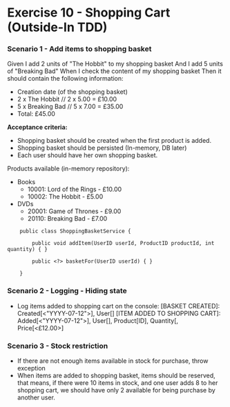 # Exercise 10 - Shopping Cart (Outside-In TDD)

### Scenario 1 - Add items to shopping basket

Given I add 2 units of "The Hobbit" to my shopping basket
And I add 5 units of "Breaking Bad"
When I check the content of my shopping basket
Then it should contain the following information:
- Creation date (of the shopping basket)
- 2 x The Hobbit   // 2 x 5.00 = £10.00 
- 5 x Breaking Bad // 5 x 7.00 = £35.00
- Total: £45.00

**Acceptance criteria:**
- Shopping basket should be created when the first product is added.
- Shopping basket should be persisted (In-memory, DB later)
- Each user should have her own shopping basket.

Products available (in-memory repository):
- Books 
   - 10001: Lord of the Rings - £10.00
   - 10002: The Hobbit - £5.00     
- DVDs
   - 20001: Game of Thrones - £9.00 
   - 20110: Breaking Bad - £7.00
   
```    
    public class ShoppingBasketService {
    
        public void addItem(UserID userId, ProductID productId, int quantity) { }

        public <?> basketFor(UserID userId) { }
    
    }    
```

### Scenario 2 - Logging - Hiding state
- Log items added to shopping cart on the console: 
    [BASKET CREATED]: Created[<"YYYY-07-12">], User[<ID>]
    [ITEM ADDED TO SHOPPING CART]: Added[<"YYYY-07-12">], User[<ID>], Product[ID], Quantity[<N>, Price[<£12.00>]

### Scenario 3 - Stock restriction
- If there are not enough items available in stock for purchase, throw exception
- When items are added to shopping basket, items should be reserved, that means, 
if there were 10 items in stock, and one user adds 8 to her shopping cart, we 
should have only 2 available for being purchase by another user.
